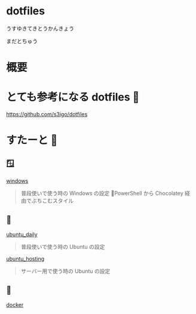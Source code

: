 # dotfiles

うすゆきてきとうかんきょう

まだとちゅう

# 概要

# とても参考になる dotfiles 🥳

https://github.com/s3igo/dotfiles

# すたーと 🍮

## 🪟

[windows](setup/win/setup.md)

> 普段使いで使う時の Windows の設定
> 📝PowerShell から Chocolatey 経由でぶちこむスタイル

## 🐧

[ubuntu_daily](setup/ubuntu_hosting/setup.md)

> 普段使いで使う時の Ubuntu の設定

[ubuntu_hosting](setup/ubuntu_hosting/setup.md)

> サーバー用で使う時の Ubuntu の設定

## 🐋

[docker](setup/ubuntu_hosting/setup.md)
